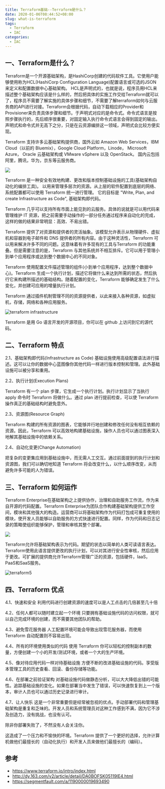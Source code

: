 ```yaml
---
title: Terraform基础--Terraform是什么？
date: 2020-01-06T08:44:52+08:00
slug: what-is-terraform
tags:
  - Terraform
  - IAC
categories:
  - IAC
---
```


## 一、Terraform是什么？

Terraform是一个开源基础架构，是HashiCorp创建的代码软件工具。它使用户能够使用称为HCL(HashiCorp Configuration Language)配置语言或可选的JSON来定义和配置数据中心基础架构。 HCL是声明式的，也就是说，程序员用HCL来描述整个基础架构应该是什么样的，然后把具体的实施工作交给Terraform就可以了，程序员不需要了解实施的具体步骤和细节，不需要了解terraform如何与云服务商的API进行对接。Terraform会根据代码，自动下载相应的Provider和Provisioner来负责具体步骤和细节。于声明式对应的是命令式。命令式语言是按照步骤执行的，先后顺序很重要，对固定输入执行命令式语言会得到固定的输出。声明式和命令式并无高下之分，只是在云资源编排这一领域，声明式会比较方便实现。

Terraform 支持许多云基础架构提供商，国外云如 Amazon Web Services，IBM Cloud（以前的 Bluemix），Google Cloud Platform，Linode， Microsoft Azure， Oracle 云基础架构或 VMware vSphere 以及 OpenStack。 国内云包括阿里，腾讯，华为，京东等云服务商。

![](imgs/cloud-providers.png)

Terraform 是一种安全有效地构建、更改和版本控制基础设施的工具(基础架构自动化的编排工具)。 以用来管理多层次的资源。从上层的软件配置到底层的网络、系统配置都可以使用 Terraform 统一进行管理。 它的目标是 "Write, Plan, and create Infrastructure as Code", 基础架构即代码。

Terraform 几乎可以支持所有市面上能见到的云服务。具体的说就是可以用代码来管理维护 IT 资源，把之前需要手动操作的一部分任务通过程序来自动化的完成，这样的做的结果非常明显：高效、不易出错。

Terraform 提供了对资源和提供者的灵活抽象。该模型允许表示从物理硬件、虚拟机和容器到电子邮件和 DNS 提供者的所有内容。由于这种灵活性，Terraform 可以用来解决许多不同的问题。这意味着有许多现有的工具与Terraform 的功能重叠。但是需要注意的是，Terraform 与其他系统并不相互排斥。它可以用于管理小到单个应用程序或达到整个数据中心的不同对象。

Terraform 使用配置文件描述管理的组件(小到单个应用程序，达到整个数据中心)。Terraform 生成一个执行计划，描述它将做什么来达到所需的状态，然后执行它来构建所描述的基础结构。随着配置的变化，Terraform 能够确定发生了什么变化，并创建可应用的增量执行计划。

Terraform 通过插件机制管理不同的资源提供者，以此来接入各种资源，如虚拟机，存储，网络和各种应用服务。 

![terraform infrastructure](imgs/terraform-infrastructure.png)

Terraform 是用 Go 语言开发的开源项目，你可以在 github 上访问到它的源代码。

## 二、Terraform 特点

2.1、基础架构即代码(Infrastructure as Code)
基础设施使用高级配置语法进行描述。这可以让你的数据中心蓝图像你其他代码一样进行版本控制和管理。此外基础设施可以被分享和重用。

2.2、执行计划(Execution Plans)

Terraform 有一个 plan 步骤，它生成一个执行计划。执行计划显示了当执行 apply 命令时 Terraform 将做什么。通过 plan 进行提前检查，可以使 Terraform 操作真正的基础结构时避免意外。

2.3、资源图(Resource Graph)

Terraform 构建的所有资源的图表，它能够并行地创建和修改任何没有相互依赖的资源。因此，Terraform 可以高效地构建基础设施，操作人员也可以通过图表深入地解其基础设施中的依赖关系。

2.4、自动化变更(Change Automation)

把复杂的变更集应用到基础设施中，而无需人工交互。通过前面提到的执行计划和资源图，我们可以确切地知道 Terraform 将会改变什么，以什么顺序改变，从而避免许多可能的人为错误。

## 三、Terraform 如何运作

Terraform Enterprise在基础架构之上提供协作，治理和自助服务工作流，作为来自开源的代码配置。Terraform Enterprise为团队合作构建基础架构提供工作空间，模块和其他强大的构造。运营商可以将基础架构作为代码打包成可重复使用的模块，使开发人员能够以自助服务的方式快速进行配置。同样，作为代码和日志记录的策略使组织能够保护，管理和审核其整个部署。

![](imgs/terraform4.png)

Terraform允许将基础架构表示为代码。期望的状态以简单的人类可读语言表达。Terraform使用此语言提供更改的执行计划，可以对其进行安全性审核，然后应用于更改。可扩展的提供商允许Terraform管理广泛的资源，包括硬件，IaaS，PaaS和SaaS服务。

![terraform5](imgs/terraform5.png)

## 四、Terraform 优点
4.1、快速和安全
利用代码进行创建资源的速度可以是人工点击的几倍甚至几十倍

4.2、任何人都可以随时建立起一个环境
只要拥有基础设施代码的访问权限，就可以自己完成环境的创建，而不需要其他团队的帮助。

4.3、避免雪花服务器
人工配置环境可能会导致出现雪花服务器，而使用 Terraform 自动配置则不容易出现。

4.4、所有的环境使用类似的代码
使用 Terraform 你可以轻松的控制副本的数量，方便创建一个小的开发/测试环境，或者一个大的生产环境。

4.5、像对待应用代码一样对待基础设施
方便不断的改进基础设施的代码。享受版本管理工具的历史查看、回滚、备份存储等功能。

4.6、在部署之前验证架构
对基础设施代码做静态分析，可以大大降低出错的可能性。追踪基础设施的变化。如果在部署当中发生了错误，可以快速恢复到上一个版本，审计人员也可以通过历史记录进行审计。

4.7、让人快乐
这是一个非常重要但是经常被忽视的优点。手动部署代码和管理基础架构是重复和乏味的。开发人员和系统管理员对这种工作感到不满，因为它不涉及创造力，没有挑战，也没有认可。

除非你部署失败了，不然没有人会关注你。

这造成了一个压力和不愉快的环境。Terraform 提供了一个更好的选择，允许计算机做他们最擅长的（自动化执行）和开发人员来做他们最擅长的（编码）。

## 参考

- https://www.terraform.io/intro/index.html
- http://dy.163.com/v2/article/detail/DA0BOFSK05119IE4.html
- https://segmentfault.com/a/1190000019693490